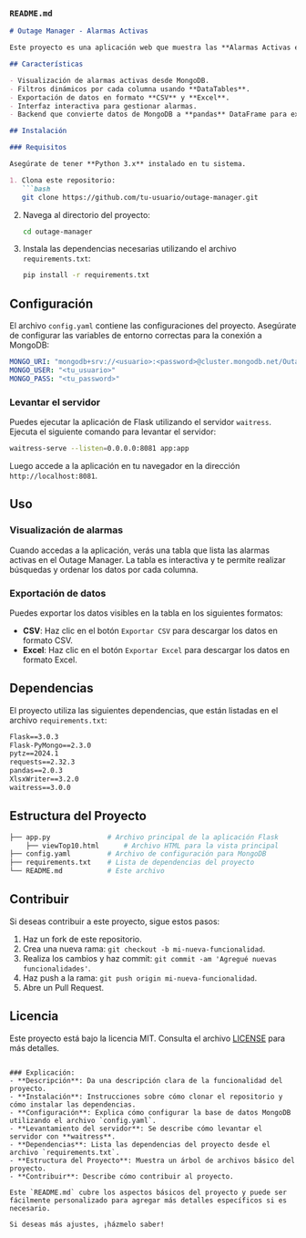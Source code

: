 ### `README.md`

```md
# Outage Manager - Alarmas Activas

Este proyecto es una aplicación web que muestra las **Alarmas Activas en el Outage Manager**. Utiliza **Flask** como framework principal, junto con **Flask-PyMongo** para la conexión a una base de datos MongoDB. La interfaz está diseñada con **HTML** y **JavaScript**, utilizando **DataTables** para gestionar y visualizar datos en formato tabular, y **pandas** para manejar datos en el backend.

## Características

- Visualización de alarmas activas desde MongoDB.
- Filtros dinámicos por cada columna usando **DataTables**.
- Exportación de datos en formato **CSV** y **Excel**.
- Interfaz interactiva para gestionar alarmas.
- Backend que convierte datos de MongoDB a **pandas** DataFrame para exportaciones.

## Instalación

### Requisitos

Asegúrate de tener **Python 3.x** instalado en tu sistema.

1. Clona este repositorio:
   ```bash
   git clone https://github.com/tu-usuario/outage-manager.git
   ```
2. Navega al directorio del proyecto:
   ```bash
   cd outage-manager
   ```
3. Instala las dependencias necesarias utilizando el archivo `requirements.txt`:
   ```bash
   pip install -r requirements.txt
   ```

## Configuración

El archivo `config.yaml` contiene las configuraciones del proyecto. Asegúrate de configurar las variables de entorno correctas para la conexión a MongoDB:

```yaml
MONGO_URI: "mongodb+srv://<usuario>:<password>@cluster.mongodb.net/OutageManager"
MONGO_USER: "<tu_usuario>"
MONGO_PASS: "<tu_password>"
```

### Levantar el servidor

Puedes ejecutar la aplicación de Flask utilizando el servidor `waitress`. Ejecuta el siguiente comando para levantar el servidor:

```bash
waitress-serve --listen=0.0.0.0:8081 app:app
```

Luego accede a la aplicación en tu navegador en la dirección `http://localhost:8081`.

## Uso

### Visualización de alarmas

Cuando accedas a la aplicación, verás una tabla que lista las alarmas activas en el Outage Manager. La tabla es interactiva y te permite realizar búsquedas y ordenar los datos por cada columna.

### Exportación de datos

Puedes exportar los datos visibles en la tabla en los siguientes formatos:
- **CSV**: Haz clic en el botón `Exportar CSV` para descargar los datos en formato CSV.
- **Excel**: Haz clic en el botón `Exportar Excel` para descargar los datos en formato Excel.

## Dependencias

El proyecto utiliza las siguientes dependencias, que están listadas en el archivo `requirements.txt`:

```txt
Flask==3.0.3
Flask-PyMongo==2.3.0
pytz==2024.1
requests==2.32.3
pandas==2.0.3
XlsxWriter==3.2.0
waitress==3.0.0
```

## Estructura del Proyecto

```bash
├── app.py              # Archivo principal de la aplicación Flask
    ├── viewTop10.html      # Archivo HTML para la vista principal
├── config.yaml         # Archivo de configuración para MongoDB
├── requirements.txt    # Lista de dependencias del proyecto
└── README.md           # Este archivo
```

## Contribuir

Si deseas contribuir a este proyecto, sigue estos pasos:

1. Haz un fork de este repositorio.
2. Crea una nueva rama: `git checkout -b mi-nueva-funcionalidad`.
3. Realiza los cambios y haz commit: `git commit -am 'Agregué nuevas funcionalidades'`.
4. Haz push a la rama: `git push origin mi-nueva-funcionalidad`.
5. Abre un Pull Request.

## Licencia

Este proyecto está bajo la licencia MIT. Consulta el archivo [LICENSE](LICENSE) para más detalles.
```

### Explicación:
- **Descripción**: Da una descripción clara de la funcionalidad del proyecto.
- **Instalación**: Instrucciones sobre cómo clonar el repositorio y cómo instalar las dependencias.
- **Configuración**: Explica cómo configurar la base de datos MongoDB utilizando el archivo `config.yaml`.
- **Levantamiento del servidor**: Se describe cómo levantar el servidor con **waitress**.
- **Dependencias**: Lista las dependencias del proyecto desde el archivo `requirements.txt`.
- **Estructura del Proyecto**: Muestra un árbol de archivos básico del proyecto.
- **Contribuir**: Describe cómo contribuir al proyecto.

Este `README.md` cubre los aspectos básicos del proyecto y puede ser fácilmente personalizado para agregar más detalles específicos si es necesario.

Si deseas más ajustes, ¡házmelo saber!